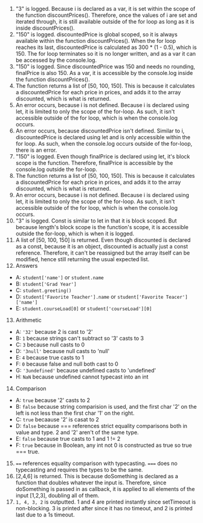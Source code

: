 1. "3" is logged. Because i is declared as a var, it is set within the scope of the function discountPrices(). Therefore, once the values of i are set and iterated through, it is still available outside of the for loop as long as it is inside discountPrices().
2. "150" is logged. discountedPrice is global scoped, so it is always available within the function discountPrices(). When the for loop reaches its last, discountedPrice is calculated as 300 * (1 - 0.5), which is 150. The for loop terminates so it is no longer written, and as a var it can be accessed by the console.log.
3. "150" is logged. Since discountedPrice was 150 and needs no rounding, finalPrice is also 150. As a var, it is accessible by the console.log inside the function discountPrices().
4. The function returns a list of [50, 100, 150]. This is because it calculates a discountedPrice for each price in prices, and adds it to the array discounted, which is what is returned.
5. An error occurs, because i is not defined. Because i is declared using let, it is limited to only the scope of the for-loop. As such, it isn't accessible outside of the for loop, which is when the console.log occurs.
6. An error occurs, because discountedPrice isn't defined. Similar to i, discountedPrice is declared using let and is only accessible within the for loop. As such, when the console.log occurs outside of the for-loop, there is an error.
7. "150" is logged. Even though finalPrice is declared using let, it's block scope is the function. Therefore, finalPrice is accessible by the console.log outside the for-loop.
8. The function returns a list of [50, 100, 150]. This is because it calculates a discountedPrice for each price in prices, and adds it to the array discounted, which is what is returned.
9. An error occurs, because i is not defined. Because i is declared using let, it is limited to only the scope of the for-loop. As such, it isn't accessible outside of the for loop, which is when the console.log occurs.
10. "3" is logged. Const is similar to let in that it is block scoped. But because length's block scope is the function's scope, it is accessible outside the for-loop, which is when it is logged.
11. A list of [50, 100, 150] is returned. Even though discounted is declared as a const, because it is an object, discounted is actually just a const reference. Therefore, it can't be reassigned but the array itself can be modified, hence still returning the usual expected list.
12. Answers
  * A: `student['name']` or `student.name`
  * B: `student['Grad Year']`
  * C: `student.greeting()`
  * D: `student['Favorite Teacher'].name` or `student['Favorite Teacer']['name']`
  * E: `student.courseLoad[0]` or `student['courseLoad'][0]`
13. Arithmetic
  * A: `'32'` because 2 is cast to '2'
  * B: `1` because strings can't subtract so '3' casts to 3
  * C: `3` because null casts to 0
  * D: `'3null'` because null casts to 'null'
  * E: `4` because true casts to 1
  * F: `0` because false and null both cast to 0
  * G: `'3undefined'` because undefined casts to 'undefined'
  * H: `NaN` because undefined cannot typecast into an int
14. Comparison
  * A: `true` because '2' casts to 2
  * B: `false` because string comparision is used, and the first char '2' on the left is not less than the first char '1' on the right.
  * C: `true` becaause '2' is casat to 2
  * D: `false` because === references strict equality comparisons both in value and type. 2 and '2' aren't of the same type.
  * E: `false` because true casts to 1 and 1 != 2
  * F: `true` because in Boolean, any int not 0 is constructed as true so true === true.
15. `==` references equality comparison with typecasting. `===` does no typecasting and requires the types to be the same.
17. [2,4,6] is returned. This is because doSomething is declared as a function that doubles whatever the input is. Therefore, since doSomething is passed in as callback, it is applied to all elements of the input [1,2,3], doubling all of them.
19. `1, 4, 3, 2` is outputted. 1 and 4 are printed instantly since setTimeout is non-blocking. 3 is printed after since it has no timeout, and 2 is printed last due to a 1s timeout.